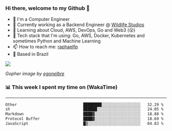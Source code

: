 ### Hi there, welcome to my Github 👋

- 📖 I'm a Computer Engineer
- 🔭 Currently working as a Backend Engineer @ [Wildlife Studios](https://wildlifestudios.com/)
- 🌱 Learning about Cloud, AWS, DevOps, Go and Web3 (😲)
- 🚀 Tech stack that I'm using: Go, AWS, Docker, Kubernetes and sometimes Python and Machine Learning
- 📫 How to reach me: [raphaelfp](https://linkedin.com/in/raphaelfp)
- 🏡 Based in Brazil

![](https://github.com/raphaelfp/gophers/blob/master/.thumb/animation/morning-coffee-3x.gif)

*Gopher image by [egonelbre](https://github.com/egonelbre/)*

### 📊 This week I spent my time on (WakaTime)

---

<!--START_SECTION:waka-->

```txt
Other                             ████████░░░░░░░░░░░░░░░░░   32.29 %
sh                                ██████░░░░░░░░░░░░░░░░░░░   24.05 %
Markdown                          ████▓░░░░░░░░░░░░░░░░░░░░   18.88 %
Protocol Buffer                   ████▓░░░░░░░░░░░░░░░░░░░░   18.69 %
JavaScript                        █▒░░░░░░░░░░░░░░░░░░░░░░░   04.83 %
```

<!--END_SECTION:waka-->
